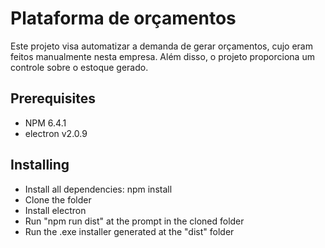 # Plataforma de orçamentos

Este projeto visa automatizar a demanda de gerar orçamentos, cujo eram feitos manualmente nesta empresa.
Além disso, o projeto proporciona um controle sobre o estoque gerado.

## Prerequisites

* NPM 6.4.1
* electron v2.0.9

## Installing

* Install all dependencies: npm install
* Clone the folder
* Install electron
* Run "npm run dist" at the prompt in the cloned folder
* Run the .exe installer generated at the "dist" folder 
